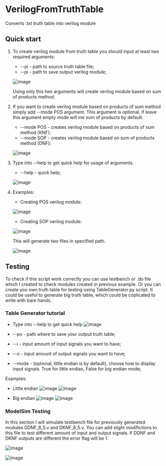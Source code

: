 # VerilogFromTruthTable
Converts .txt truth table into verilog module 

## Quick start
1) To create verilog module from truth table you should input at least two required arguments:

    * --pi - path to source truth table file;
    * --pi - path to save output verilog module;
    
    ![image](https://user-images.githubusercontent.com/32493975/97477721-a6221500-1958-11eb-804d-1a8676cab986.png)
    
    Using only this two arguments will create verilog module based on sum of products method.
    
 2) If you want to create verilog module based on products of sum method simply add --mode POS argument. This argument is optional, if leave this argument empty mode will me sum of products by default.
    * --mode POS - creates verilog module based on products of sum method (KNF);
    * --mode SOP - creates verilog module based on sum of products method (DNF);
    
    ![image](https://user-images.githubusercontent.com/32493975/97478543-c4d4db80-1959-11eb-8041-bcb39ba3f10e.png)
  
 3) Type into --help to get quick help for usage of arguments.
    * --help - quick help;
    
    ![image](https://user-images.githubusercontent.com/32493975/97479061-7a079380-195a-11eb-99d2-77c8013a2b9d.png)
  
 4) Examples:
    * Creating POS verilog module:
    
    ![image](https://user-images.githubusercontent.com/32493975/97479791-4d07b080-195b-11eb-9877-60f331fb9c54.png)
    
    * Creating SOP verilog module:
    
    ![image](https://user-images.githubusercontent.com/32493975/97480041-92c47900-195b-11eb-8cf1-52e42fe227f4.png)
    
    This will generate two files in specified path.
    
    ![image](https://user-images.githubusercontent.com/32493975/97480335-ee8f0200-195b-11eb-9841-af2e9297c2ae.png)
    
 
## Testing
  
To check if this script work correctly you can use testbench or .do file which I created to check modules created in previous example. Or you can create you own truth table for testing using TableGenerator.py script. It could be useful to generate big truth table, which could be coplicated to write with bare hands.
  
### Table Generator tutorial

   * Type into --help to get quick help
   ![image](https://user-images.githubusercontent.com/32493975/97485995-847a5b00-1963-11eb-8232-66f89c94b896.png)
   
   * --po - path where to save your output truth table;
   * --i  - input amount of input signals you want to have;
   * --o  - input amount of output signals you want to have;
   * --mode - (optional, little endian is by default), choose how to display input signals. True for little endian, False for big endian mode;
   
   Examples:
   
   * Little endian
   ![image](https://user-images.githubusercontent.com/32493975/97485431-cc4cb280-1962-11eb-9644-b8b84ec5afac.png)
   ![image](https://user-images.githubusercontent.com/32493975/97484947-18e3be00-1962-11eb-97c3-72e74794d4ef.png)
   
   * Big endian
   ![image](https://user-images.githubusercontent.com/32493975/97485555-f605d980-1962-11eb-97f7-21f430d43e34.png)
   ![image](https://user-images.githubusercontent.com/32493975/97482355-bb9a3d80-195e-11eb-86a9-e75dd8724897.png)
   
   ### ModelSim Testing
   In this section I will simulate testbench file for previously generated modules DDNF_8_5.v and DKNF_8_5.v. You can add slight modifictions to this file to test different amount of input and output signals. If DDNF and DKNF outputs are different the error flag will be 1.
   
   ![image](https://user-images.githubusercontent.com/32493975/97494426-f7d59a00-196e-11eb-927b-f70436f067ce.png)
   
   ![image](https://user-images.githubusercontent.com/32493975/97494490-0cb22d80-196f-11eb-97cb-ed7493612e32.png)
